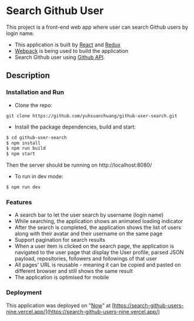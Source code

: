 # Search Github User

This project is a front-end web app where user can search Github users by login name.

- This application is built by [React](https://github.com/facebook/react) and [Redux](https://github.com/reactjs/redux)
- [Webpack](https://github.com/webpack/webpack) is being used to build the application
- Search Github user using [Github API](https://developer.github.com/v3/).

## Description

### Installation and Run

- Clone the repo:

```
git clone https://github.com/yuhsuanchuang/github-user-search.git
```

- Install the package dependencies, build and start:

```sh
$ cd github-user-search
$ npm install
$ npm run build
$ npm start
```

Then the server should be running on http://localhost:8080/

- To run in dev mode:

```sh
$ npm run dev
```

### Features

- A search bar to let the user search by username (login name)
- While searching, the application shows an animated loading indicator
- After the search is completed, the application shows the list of users along with their avatar and their username on the same page
- Support pagination for search results
- When a user item is clicked on the search page, the application is navigated to the user page that display the User profile, parsed JSON payload, repositories, followers and followings of that user
- All pages' URL is reusable - meaning it can be copied and pasted on different browser and still shows the same result
- The application is optimised for mobile

### Deployment

This application was deployed on "[Now](https://zeit.co/now)" at [https://search-github-users-nine.vercel.app/](https://search-github-users-nine.vercel.app/)
